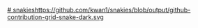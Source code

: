 [# snakies](https://github.com/kwan1/snakies/blob/output/github-contribution-grid-snake-dark.svg)https://github.com/kwan1/snakies/blob/output/github-contribution-grid-snake-dark.svg
